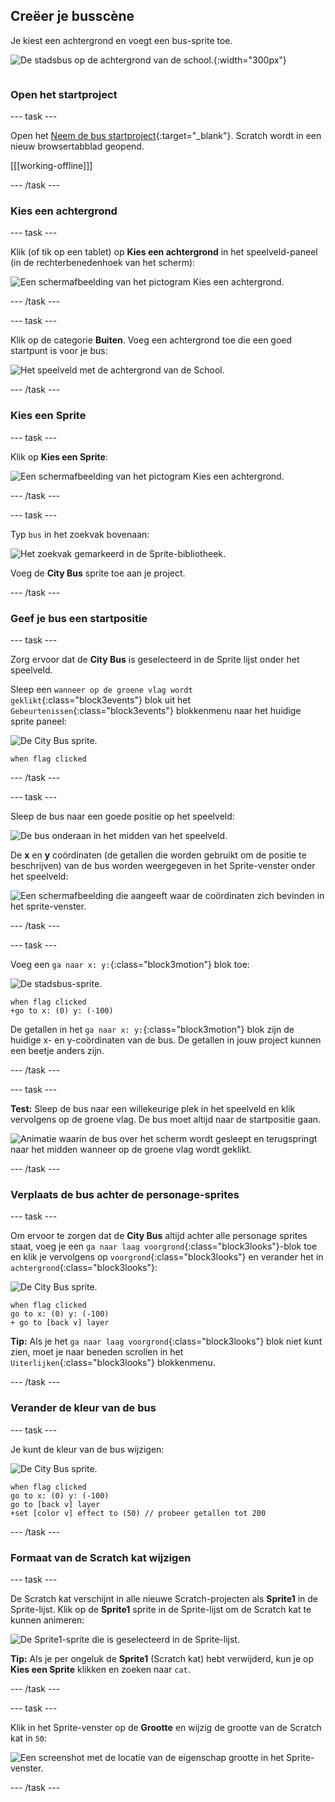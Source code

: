 ## Creëer je busscène

<div style="display: flex; flex-wrap: wrap">
<div style="flex-basis: 200px; flex-grow: 1; margin-right: 15px;">
Je kiest een achtergrond en voegt een bus-sprite toe.
</div>
<div>

![De stadsbus op de achtergrond van de school.](images/bus-scene.png){:width="300px"}

</div>
</div>

### Open het startproject

--- task ---

Open het [Neem de bus startproject](https://scratch.mit.edu/projects/582214330/editor){:target="_blank"}. Scratch wordt in een nieuw browsertabblad geopend.

[[[working-offline]]]

--- /task ---

### Kies een achtergrond

--- task ---

Klik (of tik op een tablet) op **Kies een achtergrond** in het speelveld-paneel (in de rechterbenedenhoek van het scherm):

![Een schermafbeelding van het pictogram Kies een achtergrond.](images/choose-a-backdrop.png)

--- /task ---

--- task ---

Klik op de categorie **Buiten**. Voeg een achtergrond toe die een goed startpunt is voor je bus:

![Het speelveld met de achtergrond van de School.](images/outdoor-backdrop.png)

--- /task ---

### Kies een Sprite

--- task ---

Klik op **Kies een Sprite**:

![Een schermafbeelding van het pictogram Kies een achtergrond.](images/choose-sprite-menu.png)

--- /task ---

--- task ---

Typ `bus` in het zoekvak bovenaan:

![Het zoekvak gemarkeerd in de Sprite-bibliotheek.](images/bus-search.png)

Voeg de **City Bus** sprite toe aan je project.

--- /task ---

### Geef je bus een startpositie

--- task ---

Zorg ervoor dat de **City Bus** is geselecteerd in de Sprite lijst onder het speelveld.

Sleep een `wanneer op de groene vlag wordt geklikt`{:class="block3events"} blok uit het `Gebeurtenissen`{:class="block3events"} blokkenmenu naar het huidige sprite paneel:

![De City Bus sprite.](images/bus-sprite.png)

```blocks3
when flag clicked
```

--- /task ---

--- task ---

Sleep de bus naar een goede positie op het speelveld:

![De bus onderaan in het midden van het speelveld.](images/bus-bottom-middle.png)

De **x** en **y** coördinaten (de getallen die worden gebruikt om de positie te beschrijven) van de bus worden weergegeven in het Sprite-venster onder het speelveld:

![Een schermafbeelding die aangeeft waar de coördinaten zich bevinden in het sprite-venster.](images/coords-sprite-pane.png)

--- /task ---

--- task ---

Voeg een `ga naar x: y:`{:class="block3motion"} blok toe:

![De stadsbus-sprite.](images/bus-sprite.png)

```blocks3
when flag clicked
+go to x: (0) y: (-100)
```

De getallen in het `ga naar x: y:`{:class="block3motion"} blok zijn de huidige x- en y-coördinaten van de bus. De getallen in jouw project kunnen een beetje anders zijn.

--- /task ---

--- task ---

**Test:** Sleep de bus naar een willekeurige plek in het speelveld en klik vervolgens op de groene vlag. De bus moet altijd naar de startpositie gaan.

![Animatie waarin de bus over het scherm wordt gesleept en terugspringt naar het midden wanneer op de groene vlag wordt geklikt.](images/drag-bus.gif)

--- /task ---

### Verplaats de bus achter de personage-sprites

--- task ---

Om ervoor te zorgen dat de **City Bus** altijd achter alle personage sprites staat, voeg je een `ga naar laag voorgrond`{:class="block3looks"}-blok toe en klik je vervolgens op `voorgrond`{:class="block3looks"} en verander het in `achtergrond`{:class="block3looks"}:

![De City Bus sprite.](images/bus-sprite.png)

```blocks3
when flag clicked
go to x: (0) y: (-100)
+ go to [back v] layer
```

**Tip:** Als je het `ga naar laag voorgrond`{:class="block3looks"} blok niet kunt zien, moet je naar beneden scrollen in het `Uiterlijken`{:class="block3looks"} blokkenmenu.

--- /task ---

### Verander de kleur van de bus

--- task ---

Je kunt de kleur van de bus wijzigen:

![De City Bus sprite.](images/bus-sprite.png)

```blocks3
when flag clicked
go to x: (0) y: (-100)
go to [back v] layer
+set [color v] effect to (50) // probeer getallen tot 200
```

--- /task ---

### Formaat van de Scratch kat wijzigen

--- task ---

De Scratch kat verschijnt in alle nieuwe Scratch-projecten als **Sprite1** in de Sprite-lijst. Klik op de **Sprite1** sprite in de Sprite-lijst om de Scratch kat te kunnen animeren:

![De Sprite1-sprite die is geselecteerd in de Sprite-lijst.](images/sprite1-selected.png)

**Tip:** Als je per ongeluk de **Sprite1** (Scratch kat) hebt verwijderd, kun je op **Kies een Sprite** klikken en zoeken naar `cat`.

--- /task ---

--- task ---

Klik in het Sprite-venster op de **Grootte** en wijzig de grootte van de Scratch kat in `50`:

![Een screenshot met de locatie van de eigenschap grootte in het Sprite-venster.](images/sprite-pane-size.png)

--- /task --- 
